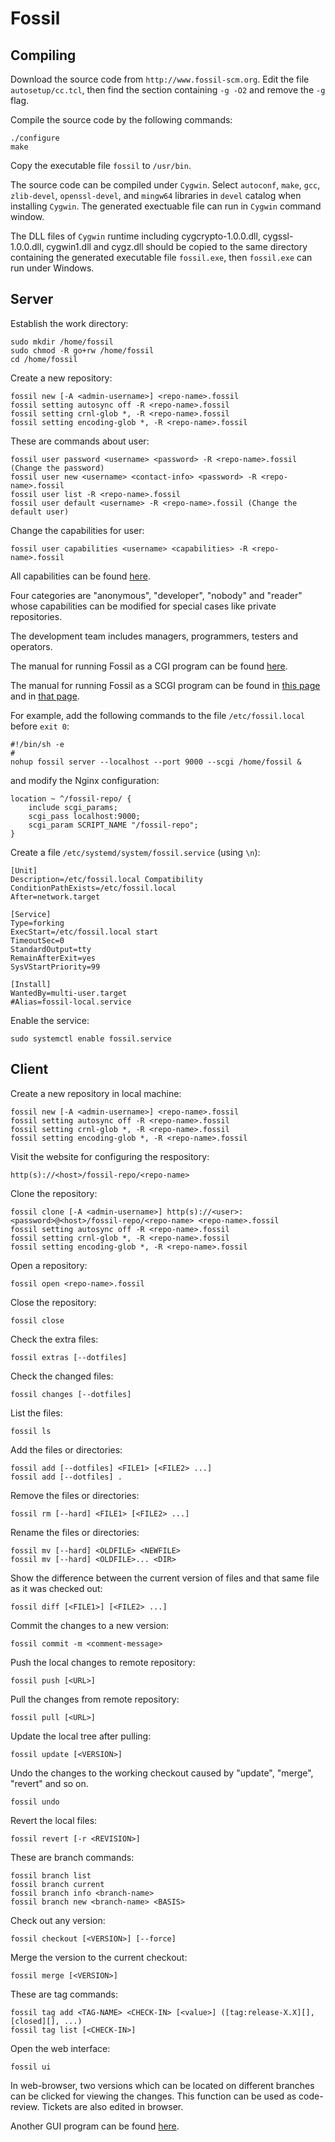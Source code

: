 ﻿<!--
#
# Copyright (c) 2018, Xin YUAN, courses of Zhejiang University
# All rights reserved.
#
# This program is free software; you can redistribute it and/or
# modify it under the terms of the 2-Clause BSD License.
#
# Author contact information:
#   yxxinyuan@zju.edu.cn
#
-->

# Fossil

## Compiling

Download the source code from `http://www.fossil-scm.org`.
Edit the file `autosetup/cc.tcl`, then find the section containing `-g -O2`
and remove the `-g` flag.

Compile the source code by the following commands:

```
./configure
make
```

Copy the executable file `fossil` to `/usr/bin`.

The source code can be compiled under `Cygwin`.
Select `autoconf`, `make`, `gcc`, `zlib-devel`, `openssl-devel`,
and `mingw64` libraries in `devel` catalog when installing `Cygwin`.
The generated exectuable file can run in `Cygwin` command window.

The DLL files of `Cygwin` runtime including cygcrypto-1.0.0.dll, cygssl-1.0.0.dll,
cygwin1.dll and cygz.dll should be copied to the same directory
containing the generated executable file `fossil.exe`,
then `fossil.exe` can run under Windows.

## Server

Establish the work directory:

```
sudo mkdir /home/fossil
sudo chmod -R go+rw /home/fossil
cd /home/fossil
```

Create a new repository:

```
fossil new [-A <admin-username>] <repo-name>.fossil
fossil setting autosync off -R <repo-name>.fossil
fossil setting crnl-glob *, -R <repo-name>.fossil
fossil setting encoding-glob *, -R <repo-name>.fossil
```

These are commands about user:

```
fossil user password <username> <password> -R <repo-name>.fossil (Change the password)
fossil user new <username> <contact-info> <password> -R <repo-name>.fossil
fossil user list -R <repo-name>.fossil
fossil user default <username> -R <repo-name>.fossil (Change the default user)
```

Change the capabilities for user:

```
fossil user capabilities <username> <capabilities> -R <repo-name>.fossil
```

All capabilities can be found [here](https://fossil-scm.org/fossil/setup_ucap_list "capabilities").

Four categories are "anonymous", "developer", "nobody" and "reader"
whose capabilities can be modified for special cases like private repositories.

The development team includes managers, programmers, testers and operators.

The manual for running Fossil as a CGI program can be found [here](http://www.fossil-scm.org/index.html/doc/trunk/www/server.wiki "CGI").

The manual for running Fossil as a SCGI program can be found
in [this page](http://www.fossil-scm.org/index.html/doc/trunk/www/server.wiki "CGI")
and in [that page](http://www.fossil-scm.org/index.html/doc/trunk/www/scgi.wiki "SCGI").

For example, add the following commands to the file `/etc/fossil.local` before `exit 0`:

```
#!/bin/sh -e
#
nohup fossil server --localhost --port 9000 --scgi /home/fossil &
```

and modify the Nginx configuration:

```
location ~ ^/fossil-repo/ {
    include scgi_params;
    scgi_pass localhost:9000;
    scgi_param SCRIPT_NAME "/fossil-repo";
}
```

Create a file `/etc/systemd/system/fossil.service` (using `\n`):

```
[Unit]
Description=/etc/fossil.local Compatibility
ConditionPathExists=/etc/fossil.local
After=network.target

[Service]
Type=forking
ExecStart=/etc/fossil.local start
TimeoutSec=0
StandardOutput=tty
RemainAfterExit=yes
SysVStartPriority=99

[Install]
WantedBy=multi-user.target
#Alias=fossil-local.service
```

Enable the service:

```
sudo systemctl enable fossil.service
```

## Client

Create a new repository in local machine:

```
fossil new [-A <admin-username>] <repo-name>.fossil
fossil setting autosync off -R <repo-name>.fossil
fossil setting crnl-glob *, -R <repo-name>.fossil
fossil setting encoding-glob *, -R <repo-name>.fossil
```

Visit the website for configuring the respository:

```
http(s)://<host>/fossil-repo/<repo-name>
```

Clone the repository:

```
fossil clone [-A <admin-username>] http(s)://<user>:<password>@<host>/fossil-repo/<repo-name> <repo-name>.fossil
fossil setting autosync off -R <repo-name>.fossil
fossil setting crnl-glob *, -R <repo-name>.fossil
fossil setting encoding-glob *, -R <repo-name>.fossil
```

Open a repository:

```
fossil open <repo-name>.fossil
```

Close the repository:

```
fossil close
```

Check the extra files:

```
fossil extras [--dotfiles]
```

Check the changed files:

```
fossil changes [--dotfiles]
```

List the files:

```
fossil ls
```

Add the files or directories:

```
fossil add [--dotfiles] <FILE1> [<FILE2> ...]
fossil add [--dotfiles] .
```

Remove the files or directories:

```
fossil rm [--hard] <FILE1> [<FILE2> ...]
```

Rename the files or directories:

```
fossil mv [--hard] <OLDFILE> <NEWFILE>
fossil mv [--hard] <OLDFILE>... <DIR>
```

Show the difference between the current version of files
and that same file as it was checked out:

```
fossil diff [<FILE1>] [<FILE2> ...]
```

Commit the changes to a new version:

```
fossil commit -m <comment-message>
```

Push the local changes to remote repository:

```
fossil push [<URL>]
```

Pull the changes from remote repository:

```
fossil pull [<URL>]
```

Update the local tree after pulling:

```
fossil update [<VERSION>]
```

Undo the changes to the working checkout caused by "update", "merge", "revert" and so on.

```
fossil undo
```

Revert the local files:

```
fossil revert [-r <REVISION>]
```

These are branch commands:

```
fossil branch list
fossil branch current
fossil branch info <branch-name>
fossil branch new <branch-name> <BASIS>
```

Check out any version:

```
fossil checkout [<VERSION>] [--force]
```

Merge the version to the current checkout:

```
fossil merge [<VERSION>]
```

These are tag commands:

```
fossil tag add <TAG-NAME> <CHECK-IN> [<value>] ([tag:release-X.X][], [closed][], ...)
fossil tag list [<CHECK-IN>]
```

Open the web interface:

```
fossil ui
```

In web-browser, two versions which can be located on different branches
can be clicked for viewing the changes.
This function can be used as code-review.
Tickets are also edited in browser.

Another GUI program can be found [here](http://fuelscm.org/ "GUI").
